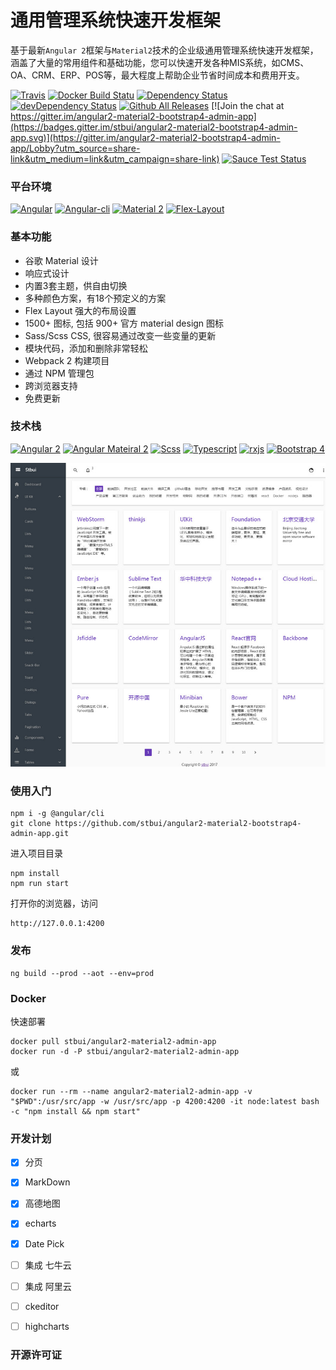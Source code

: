 # 通用管理系统快速开发框架

基于最新`Angular 2`框架与`Material2`技术的企业级通用管理系统快速开发框架，涵盖了大量的常用组件和基础功能，您可以快速开发各种MIS系统，如CMS、OA、CRM、ERP、POS等，最大程度上帮助企业节省时间成本和费用开支。

[![Travis](https://travis-ci.org/stbui/angular2-material2-bootstrap4-admin-app.svg?branch=master)](https://travis-ci.org/stbui/angular2-material2-bootstrap4-admin-app)
[![Docker Build Statu](https://img.shields.io/docker/build/stbui/angular2-material2-admin-app.svg?style=flat-square)](https://hub.docker.com/r/stbui/angular2-material2-admin-app/)
[![Dependency Status](https://img.shields.io/david/stbui/angular2-material2-bootstrap4-admin-app.svg?style=flat-square)](https://david-dm.org/stbui/angular2-material2-bootstrap4-admin-app)
[![devDependency Status](https://img.shields.io/david/stbui/angular2-material2-bootstrap4-admin-app.svg?style=flat-square)](https://david-dm.org/stbui/angular2-material2-bootstrap4-admin-app?type=dev)
[![Github All Releases](https://img.shields.io/github/downloads/stbui/angular2-material2-bootstrap4-admin-app/total.svg)](http://www.stbui.com)
[![Join the chat at https://gitter.im/angular2-material2-bootstrap4-admin-app](https://badges.gitter.im/stbui/angular2-material2-bootstrap4-admin-app.svg)](https://gitter.im/angular2-material2-bootstrap4-admin-app/Lobby?utm_source=share-link&utm_medium=link&utm_campaign=share-link)
[![Sauce Test Status](https://saucelabs.com/browser-matrix/angular2-ci.svg)](https://saucelabs.com/u/angular2-ci)

### 平台环境

[![Angular](https://img.shields.io/badge/Angular%202-2.4.0-brightgreen.svg?style=flat-square)](https://github.com/angular/angular)
[![Angular-cli](https://img.shields.io/badge/Angular.cli-1.0.0.rc.1-brightgreen.svg?style=square)](https://github.com/angular/angular-cli)
[![Material 2](https://img.shields.io/badge/Material%202-2.0.0.beta.2-brightgreen.svg?style=square)](https://github.com/angular/material2)
[![Flex-Layout](https://img.shields.io/badge/Flex.Layout-2.0.0.rc.1-brightgreen.svg?style=square)](https://github.com/angular/flex-layout)


### 基本功能
- 谷歌 Material 设计
- 响应式设计
- 内置3套主题，供自由切换
- 多种颜色方案，有18个预定义的方案
- Flex Layout 强大的布局设置
- 1500+ 图标, 包括 900+ 官方 material design 图标
- Sass/Scss CSS, 很容易通过改变一些变量的更新
- 模块代码，添加和删除非常轻松
- Webpack 2 构建项目
- 通过 NPM 管理包
- 跨浏览器支持
- 免费更新


### 技术栈

[![Angular 2](https://img.shields.io/badge/Angular%202-2.4.0-brightgreen.svg?style=flat-square)](https://github.com/angular/angular)
[![Angular Mateiral 2](https://img.shields.io/badge/Mateiral%202-2.0.0.beta.2-brightgreen.svg?style=square)](https://github.com/angular/material2)
[![Scss](https://img.shields.io/badge/Scss-latest-brightgreen.svg?style=flat-square)](https://github.com/sass/sass)
[![Typescript](https://img.shields.io/badge/Typescript-latest-brightgreen.svg?style=flat-square)](https://github.com/Microsoft/TypeScript)
[![rxjs](https://img.shields.io/badge/rxjs-5.1.0-brightgreen.svg?style=flat-square)](https://github.com/Reactive-Extensions/RxJS)
[![Bootstrap 4](https://img.shields.io/badge/Bootstrap-4.0.0-brightgreen.svg?style=flat-square)](https://github.com/twbs/bootstrap)

![demo image](src/assets/images-demo/2017-04-07_202402.jpg)


### 使用入门

```
npm i -g @angular/cli
git clone https://github.com/stbui/angular2-material2-bootstrap4-admin-app.git
```


进入项目目录
```
npm install
npm run start
```
打开你的浏览器，访问
```
http://127.0.0.1:4200
```

### 发布

```
ng build --prod --aot --env=prod
```

### Docker

快速部署

```
docker pull stbui/angular2-material2-admin-app
docker run -d -P stbui/angular2-material2-admin-app
```
或
```
docker run --rm --name angular2-material2-admin-app -v "$PWD":/usr/src/app -w /usr/src/app -p 4200:4200 -it node:latest bash -c "npm install && npm start"
```

### 开发计划

- [x] 分页
- [x] MarkDown
- [x] 高德地图
- [x] echarts
- [x] Date Pick
- [ ] 集成 七牛云
- [ ] 集成 阿里云
- [ ] ckeditor
- [ ] highcharts


### 开源许可证

